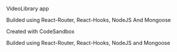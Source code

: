 VideoLibrary app

Builded using  React-Router, React-Hooks, NodeJS And Mongoose

Created with CodeSandbox

Builded using React-Router, React-Hooks, NodeJS and Mongoose

